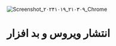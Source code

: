 ![Screenshot_۲۰۲۴۱۰۱۹_۲۱۰۳۰۹_Chrome](https://github.com/user-attachments/assets/852c6546-5250-4f01-ba07-f04b109a7ce1)
# انتشار ویروس و بد افزار
